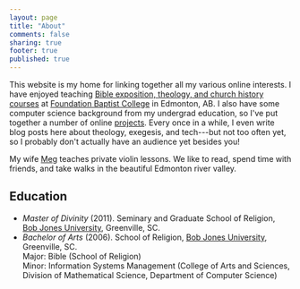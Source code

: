 ```yaml
---
layout: page
title: "About"
comments: false
sharing: true
footer: true
published: true
---
```


This website is my home for linking together all my various online interests. I have enjoyed teaching [Bible exposition, theology, and church history courses][teaching] at [Foundation Baptist College][FBC] in Edmonton, AB. I also have some computer science background from my undergrad education, so I've put together a number of online [projects][projects]. Every once in a while, I even write blog posts here about theology, exegesis, and tech---but not too often yet, so I probably don't actually have an audience yet besides you!

My wife [Meg](http://www.joyfulmelody.ca/) teaches private violin lessons. We like to read, spend time with friends, and take walks in the beautiful Edmonton river valley.

## Education

* *Master of Divinity* (2011). Seminary and Graduate School of Religion, [Bob Jones University][BobJones], Greenville, SC.
* *Bachelor of Arts* (2006). School of Religion, [Bob Jones University][BobJones], Greenville, SC.  
Major: Bible (School of Religion)  
Minor: Information Systems Management (College of Arts and Sciences, Division of Mathematical Science, Department of Computer Science)

[BobJones]: http://www.bju.edu/
[FBC]: http://www.foundationbaptistcollege.com/
[projects]: /projects/
[teaching]: /teaching/
